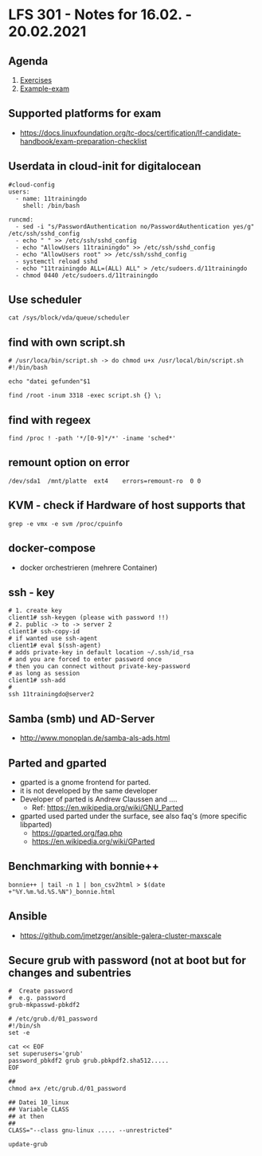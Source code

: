 # LFS 301 - Notes for 16.02. - 20.02.2021

## Agenda 

  1. [Exercises](exercises.md)
  2. [Example-exam](example-exam.md)
  
## Supported platforms for exam 

  * https://docs.linuxfoundation.org/tc-docs/certification/lf-candidate-handbook/exam-preparation-checklist

## Userdata in cloud-init for digitalocean 

```
#cloud-config
users:
  - name: 11trainingdo
    shell: /bin/bash

runcmd:
  - sed -i "s/PasswordAuthentication no/PasswordAuthentication yes/g" /etc/ssh/sshd_config
  - echo " " >> /etc/ssh/sshd_config 
  - echo "AllowUsers 11trainingdo" >> /etc/ssh/sshd_config 
  - echo "AllowUsers root" >> /etc/ssh/sshd_config 
  - systemctl reload sshd 
  - echo "11trainingdo ALL=(ALL) ALL" > /etc/sudoers.d/11trainingdo
  - chmod 0440 /etc/sudoers.d/11trainingdo
```

## Use scheduler 

```
cat /sys/block/vda/queue/scheduler
```

## find with own script.sh 

```
# /usr/loca/bin/script.sh -> do chmod u+x /usr/local/bin/script.sh
#!/bin/bash 

echo "datei gefunden"$1
```

```
find /root -inum 3318 -exec script.sh {} \;
```

## find with regeex 

```
find /proc ! -path '*/[0-9]*/*' -iname 'sched*' 
```

## remount option on error 

```
/dev/sda1  /mnt/platte  ext4    errors=remount-ro  0 0 
```

## KVM - check if Hardware of host supports that 

```
grep -e vmx -e svm /proc/cpuinfo
```

## docker-compose 

  * docker orchestrieren (mehrere Container) 

## ssh - key 

```
# 1. create key 
client1# ssh-keygen (please with password !!) 
# 2. public -> to -> server 2 
client1# ssh-copy-id 
# if wanted use ssh-agent
client1# eval $(ssh-agent)
# adds private-key in default location ~/.ssh/id_rsa 
# and you are forced to enter password once
# then you can connect without private-key-password
# as long as session
client1# ssh-add 
#
ssh 11trainingdo@server2
```

## Samba (smb) und AD-Server 

  * http://www.monoplan.de/samba-als-ads.html

## Parted and gparted 

  * gparted is a gnome frontend for parted.
  * it is not developed by the same developer
  * Developer of parted is Andrew Claussen and .... 
    * Ref: https://en.wikipedia.org/wiki/GNU_Parted
  * gparted used parted under the surface, see also faq's (more specific libparted)
    * https://gparted.org/faq.php
    * https://en.wikipedia.org/wiki/GParted
  
## Benchmarking with bonnie++ 

```
bonnie++ | tail -n 1 | bon_csv2html > $(date +"%Y.%m.%d.%S.%N")_bonnie.html
``` 

## Ansible 

  * https://github.com/jmetzger/ansible-galera-cluster-maxscale

## Secure grub with password (not at boot but for changes and subentries 

```
#  Create password 
#  e.g. password 
grub-mkpasswd-pbkdf2

# /etc/grub.d/01_password 
#!/bin/sh
set -e 

cat << EOF 
set superusers='grub'
password_pbkdf2 grub grub.pbkpdf2.sha512.....
EOF

##
chmod a+x /etc/grub.d/01_password 

## Datei 10_linux 
## Variable CLASS
## at then 
## 
CLASS="--class gnu-linux ..... --unrestricted" 

update-grub 

```
